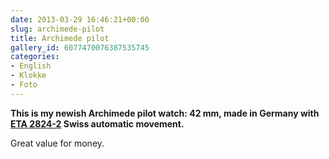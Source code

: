 ```yaml
---
date: 2013-03-29 16:46:21+00:00
slug: archimede-pilot
title: Archimede pilot
gallery_id: 6077470076387535745
categories:
- English
- Klokke
- Foto
---
```


**This is my newish Archimede pilot watch: 42 mm, made in Germany with [ETA 2824-2](http://en.wikipedia.org/wiki/ETA_SA#ETA_2824-2) Swiss automatic movement.**

Great value for money.

<!--more-->

